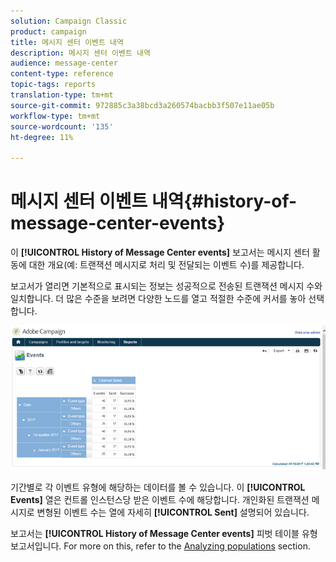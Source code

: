 ```yaml
---
solution: Campaign Classic
product: campaign
title: 메시지 센터 이벤트 내역
description: 메시지 센터 이벤트 내역
audience: message-center
content-type: reference
topic-tags: reports
translation-type: tm+mt
source-git-commit: 972885c3a38bcd3a260574bacbb3f507e11ae05b
workflow-type: tm+mt
source-wordcount: '135'
ht-degree: 11%

---
```



# 메시지 센터 이벤트 내역{#history-of-message-center-events}

이 **[!UICONTROL History of Message Center events]** 보고서는 메시지 센터 활동에 대한 개요(예: 트랜잭션 메시지로 처리 및 전달되는 이벤트 수)를 제공합니다.

보고서가 열리면 기본적으로 표시되는 정보는 성공적으로 전송된 트랜잭션 메시지 수와 일치합니다. 더 많은 수준을 보려면 다양한 노드를 열고 적절한 수준에 커서를 놓아 선택합니다.

![](assets/messagecenter_reporting_001.png)

기간별로 각 이벤트 유형에 해당하는 데이터를 볼 수 있습니다. 이 **[!UICONTROL Events]** 열은 컨트롤 인스턴스당 받은 이벤트 수에 해당합니다. 개인화된 트랜잭션 메시지로 변형된 이벤트 수는 열에 자세히 **[!UICONTROL Sent]** 설명되어 있습니다.

보고서는 **[!UICONTROL History of Message Center events]** 피벗 테이블 유형 보고서입니다. For more on this, refer to the [Analyzing populations](../../reporting/using/about-descriptive-analysis.md) section.
